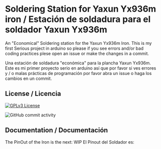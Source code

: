 # Soldering Station for Yaxun Yx936m iron / Estación de soldadura para el soldador Yaxun Yx936m

An "Economical" Soldering station for the Yaxun Yx936m Iron.
This is my first Serious project in arduino so please if you see errors and/or bad coding practices plese open an issue or make the changes in a commit.

Una estación de soldadura "económica" para la plancha Yaxun Yx936m.
Este es mi primer proyecto serio en arduino así que por favor si ves errores y / o malas prácticas de programación por favor abra un issue o haga los cambios en un commit.




## License / Licencia




[![GPLv3 License](https://img.shields.io/badge/License-GPL%20v3-yellow.svg)](https://opensource.org/licenses/)

![GitHub commit activity](https://img.shields.io/github/commit-activity/t/Voligoma/Soldering-station-for-Yaxun-Yx936m)





## Documentation / Documentación

The PinOut of the Iron is the next:
WIP
El Pinout del Soldador es:



